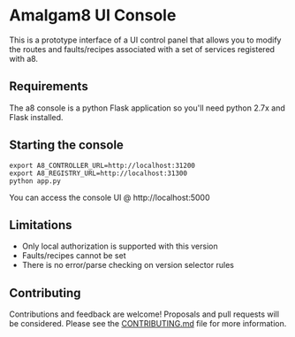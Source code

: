 # Amalgam8 UI Console

This is a prototype interface of a UI control panel that allows you to modify the routes and faults/recipes associated with a set of services registered with a8.

## Requirements

The a8 console is a python Flask application so you'll need python 2.7x and Flask installed.

## Starting the console

```
export A8_CONTROLLER_URL=http://localhost:31200
export A8_REGISTRY_URL=http://localhost:31300
python app.py
```

You can access the console UI @ http://localhost:5000

## Limitations

- Only local authorization is supported with this version
- Faults/recipes cannot be set
- There is no error/parse checking on version selector rules

## Contributing

Contributions and feedback are welcome!
Proposals and pull requests will be considered. 
Please see the [CONTRIBUTING.md](https://github.com/amalgam8/amalgam8.github.io/blob/master/CONTRIBUTING.md) file for more information.

